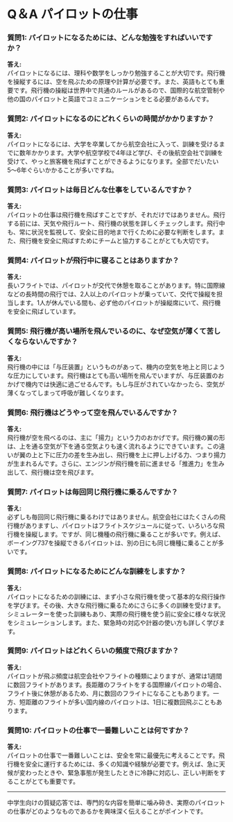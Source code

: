 #  Q＆A パイロットの仕事

### 質問1: パイロットになるためには、どんな勉強をすればいいですか？

**答え:**  
パイロットになるには、理科や数学をしっかり勉強することが大切です。飛行機を操縦するには、空を飛ぶための原理や計算が必要です。また、英語もとても重要です。飛行機の操縦は世界中で共通のルールがあるので、国際的な航空管制や他の国のパイロットと英語でコミュニケーションをとる必要があるんです。

### 質問2: パイロットになるのにどれくらいの時間がかかりますか？

**答え:**  
パイロットになるには、大学を卒業してから航空会社に入って、訓練を受けるまでに数年かかります。大学や航空学校で4年ほど学び、その後航空会社で訓練を受けて、やっと旅客機を飛ばすことができるようになります。全部でだいたい5〜6年ぐらいかかることが多いですね。

### 質問3: パイロットは毎日どんな仕事をしているんですか？

**答え:**  
パイロットの仕事は飛行機を飛ばすことですが、それだけではありません。飛行する前には、天気や飛行ルート、飛行機の状態を詳しくチェックします。飛行中も、常に状況を監視して、安全に目的地まで行くために必要な判断をします。また、飛行機を安全に飛ばすためにチームと協力することがとても大切です。

### 質問4: パイロットが飛行中に寝ることはありますか？

**答え:**  
長いフライトでは、パイロットが交代で休憩を取ることがあります。特に国際線などの長時間の飛行では、2人以上のパイロットが乗っていて、交代で操縦を担当します。1人が休んでいる間も、必ず他のパイロットが操縦席にいて、飛行機を安全に飛ばしています。

### 質問5: 飛行機が高い場所を飛んでいるのに、なぜ空気が薄くて苦しくならないんですか？

**答え:**  
飛行機の中には「与圧装置」というものがあって、機内の空気を地上と同じような圧力にしています。飛行機はとても高い場所を飛んでいますが、与圧装置のおかげで機内では快適に過ごせるんです。もし与圧がされていなかったら、空気が薄くなってしまって呼吸が難しくなります。

### 質問6: 飛行機はどうやって空を飛んでいるんですか？

**答え:**  
飛行機が空を飛べるのは、主に「揚力」という力のおかげです。飛行機の翼の形は、上を通る空気が下を通る空気よりも速く流れるようにできています。この違いが翼の上と下に圧力の差を生み出し、飛行機を上に押し上げる力、つまり揚力が生まれるんです。さらに、エンジンが飛行機を前に進ませる「推進力」を生み出して、飛行機は空を飛びます。

### 質問7: パイロットは毎回同じ飛行機に乗るんですか？

**答え:**  
必ずしも毎回同じ飛行機に乗るわけではありません。航空会社にはたくさんの飛行機がありますし、パイロットはフライトスケジュールに従って、いろいろな飛行機を操縦します。ですが、同じ機種の飛行機に乗ることが多いです。例えば、ボーイング737を操縦できるパイロットは、別の日にも同じ機種に乗ることが多いです。

### 質問8: パイロットになるためにどんな訓練をしますか？

**答え:**  
パイロットになるための訓練には、まず小さな飛行機を使って基本的な飛行操作を学びます。その後、大きな飛行機に乗るためにさらに多くの訓練を受けます。シミュレーターを使った訓練もあり、実際の飛行機を使う前に安全に様々な状況をシミュレーションします。また、緊急時の対応や計器の使い方も詳しく学びます。

### 質問9: パイロットはどれくらいの頻度で飛びますか？

**答え:**  
パイロットが飛ぶ頻度は航空会社やフライトの種類によりますが、通常は1週間に数回フライトがあります。長距離のフライトをする国際線パイロットの場合、フライト後に休憩があるため、月に数回のフライトになることもあります。一方、短距離のフライトが多い国内線のパイロットは、1日に複数回飛ぶこともあります。

### 質問10: パイロットの仕事で一番難しいことは何ですか？

**答え:**  
パイロットの仕事で一番難しいことは、安全を常に最優先に考えることです。飛行機を安全に運行するためには、多くの知識や経験が必要です。例えば、急に天候が変わったときや、緊急事態が発生したときに冷静に対応し、正しい判断をすることがとても重要です。

---

中学生向けの質疑応答では、専門的な内容を簡単に噛み砕き、実際のパイロットの仕事がどのようなものであるかを興味深く伝えることがポイントです。
